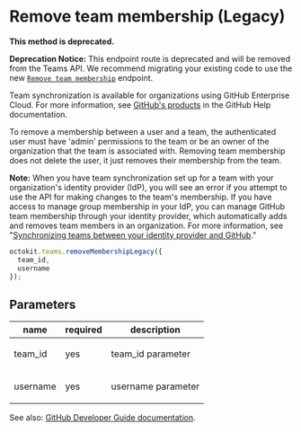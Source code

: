 # Remove team membership (Legacy)

**This method is deprecated.**

**Deprecation Notice:** This endpoint route is deprecated and will be removed from the Teams API. We recommend migrating your existing code to use the new [`Remove team membership`](https://developer.github.com/v3/teams/members/#remove-team-membership) endpoint.

Team synchronization is available for organizations using GitHub Enterprise Cloud. For more information, see [GitHub's products](https://help.github.com/github/getting-started-with-github/githubs-products) in the GitHub Help documentation.

To remove a membership between a user and a team, the authenticated user must have 'admin' permissions to the team or be an owner of the organization that the team is associated with. Removing team membership does not delete the user, it just removes their membership from the team.

**Note:** When you have team synchronization set up for a team with your organization's identity provider (IdP), you will see an error if you attempt to use the API for making changes to the team's membership. If you have access to manage group membership in your IdP, you can manage GitHub team membership through your identity provider, which automatically adds and removes team members in an organization. For more information, see "[Synchronizing teams between your identity provider and GitHub](https://help.github.com/articles/synchronizing-teams-between-your-identity-provider-and-github/)."

```js
octokit.teams.removeMembershipLegacy({
  team_id,
  username
});
```

## Parameters

<table>
  <thead>
    <tr>
      <th>name</th>
      <th>required</th>
      <th>description</th>
    </tr>
  </thead>
  <tbody>
    <tr><td>team_id</td><td>yes</td><td>

team_id parameter

</td></tr>
<tr><td>username</td><td>yes</td><td>

username parameter

</td></tr>
  </tbody>
</table>

See also: [GitHub Developer Guide documentation](endpoint.documentationUrl).
